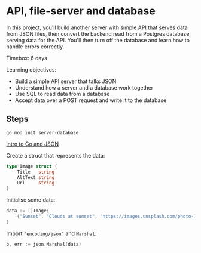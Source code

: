 # API, file-server and database

In this project, you'll build another server with simple API that serves data from JSON files, then convert the backend read from a Postgres database, serving data for the API. You'll then turn off the database and learn how to handle errors correctly.

Timebox: 6 days

Learning objectives:

- Build a simple API server that talks JSON
- Understand how a server and a database work together
- Use SQL to read data from a database
- Accept data over a POST request and write it to the database

## Steps

`go mod init server-database`

[intro to Go and JSON](https://go.dev/blog/json)

Create a struct that represents the data:

```go
type Image struct {
	Title   string
	AltText string
	Url     string
}
```

Initialise some data:

```go
data := []Image{
    {"Sunset", "Clouds at sunset", "https://images.unsplash.com/photo-1506815444479-bfdb1e96c566?ixlib=rb-1.2.1&ixid=MnwxMjA3fDB8MHxwaG90by1wYWdlfHx8fGVufDB8fHx8&auto=format&fit=crop&w=1000&q=80"},
}
```

Import `"encoding/json"` and `Marshal`:

```go
b, err := json.Marshal(data)
```
